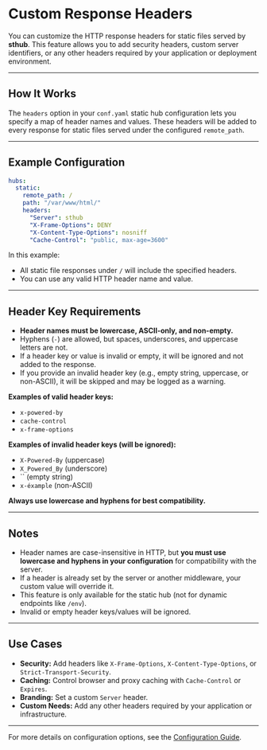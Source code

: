 # Custom Response Headers

You can customize the HTTP response headers for static files served by **sthub**. This feature allows you to add security headers, custom server identifiers, or any other headers required by your application or deployment environment.

---

## How It Works

The `headers` option in your `conf.yaml` static hub configuration lets you specify a map of header names and values. These headers will be added to every response for static files served under the configured `remote_path`.

---

## Example Configuration

```yaml
hubs:
  static:
    remote_path: /
    path: "/var/www/html/"
    headers:
      "Server": sthub
      "X-Frame-Options": DENY
      "X-Content-Type-Options": nosniff
      "Cache-Control": "public, max-age=3600"
```

In this example:
- All static file responses under `/` will include the specified headers.
- You can use any valid HTTP header name and value.

---

## Header Key Requirements

- **Header names must be lowercase, ASCII-only, and non-empty.**
- Hyphens (`-`) are allowed, but spaces, underscores, and uppercase letters are not.
- If a header key or value is invalid or empty, it will be ignored and not added to the response.
- If you provide an invalid header key (e.g., empty string, uppercase, or non-ASCII), it will be skipped and may be logged as a warning.

**Examples of valid header keys:**
- `x-powered-by`
- `cache-control`
- `x-frame-options`

**Examples of invalid header keys (will be ignored):**
- `X-Powered-By` (uppercase)
- `X_Powered_By` (underscore)
- `` (empty string)
- `x-éxample` (non-ASCII)

**Always use lowercase and hyphens for best compatibility.**

---

## Notes

- Header names are case-insensitive in HTTP, but **you must use lowercase and hyphens in your configuration** for compatibility with the server.
- If a header is already set by the server or another middleware, your custom value will override it.
- This feature is only available for the static hub (not for dynamic endpoints like `/env`).
- Invalid or empty header keys/values will be ignored.

---

## Use Cases

- **Security:** Add headers like `X-Frame-Options`, `X-Content-Type-Options`, or `Strict-Transport-Security`.
- **Caching:** Control browser and proxy caching with `Cache-Control` or `Expires`.
- **Branding:** Set a custom `Server` header.
- **Custom Needs:** Add any other headers required by your application or infrastructure.

---

For more details on configuration options, see the [Configuration Guide](configuration.md).
